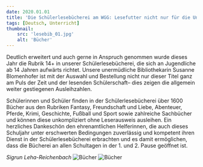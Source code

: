 ```yaml
---
date: 2020.01.01
title: 'Die Schülerlesebücherei am WGG: Lesefutter nicht nur für die Unterstufe'
tags: [Deutsch, Unterricht]
thumbnail: 
    src: 'lesebib_01.jpg'
    alt: 'Bücher'
---
```


Deutlich erweitert und auch gerne in Anspruch genommen wurde dieses Jahr die Rubrik 14+ in unserer Schülerlesebücherei, die sich an Jugendliche ab 14 Jahren aufwärts richtet. Unsere unermüdliche Bibliothekarin Susanne Blomenhofer ist mit der Auswahl und Bestellung nicht nur dieser Titel ganz am Puls der Zeit und der lesenden Schülerschaft– dies zeigen die allgemein weiter gestiegenen Ausleihzahlen.

Schülerinnen und Schüler finden in der Schülerlesebücherei über 1600 Bücher aus den Rubriken Fantasy, Freundschaft und Liebe, Abenteuer, Pferde, Krimi, Geschichte, Fußball und Sport sowie zahlreiche Sachbücher und können diese unkompliziert ohne Leserausweis ausleihen. Ein herzliches Dankeschön den ehrenamtlichen Helferinnen, die auch dieses Schuljahr unter erschwerten Bedingungen zuverlässig und kompetent ihren Dienst in der Schülerlesebücherei erbrachten und es damit ermöglichen, dass die Bücherei an allen Schultagen in der 1. und 2. Pause geöffnet ist.

*Sigrun Leha-Reichenbach*
<img src="/images/lesebib_01.jpg" alt="Bücher">
<img src="/images/lesebib_02.jpg" alt="Bücher">